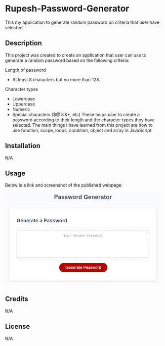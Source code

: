 # Rupesh-Password-Generator
This my application to generate random password on criteria that user have selected.


## Description
This project was created to create an application that user can use to generate a random password based on the following criteria:

Length of password
-	At least 8 characters but no more than 128.

Character types
-	Lowercase
-	Uppercase
-	Numeric
-	Special characters ($@%&*, etc)
These helps user to create a password according to their length and the character types they have selected.
The main things I have learned from this project are how to use function, scope, loops, condition, object and array in JavaScript.
## Installation
N/A

## Usage
Below is a link and screenshot of the published webpage:

![Rupesh-Password-demo](./assets/05-javascript-challenge-demo.png)


## Credits
N/A

## License
N/A
